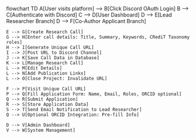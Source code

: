 flowchart TD
    A[User visits platform] --> B[Click Discord OAuth Login]
    B --> C[Authenticate with Discord]
    C --> D[User Dashboard]
    D --> E[Lead Researcher Branch]
    D --> F[Co-Author Applicant Branch]

    E --> G[Create Research Call]
    G --> H[Enter call details: Title, Summary, Keywords, CRediT Taxonomy roles]
    H --> I[Generate Unique Call URL]
    I --> J[Post URL to Discord Channel]
    J --> K[Save Call Data in Database]
    K --> L[Manage Research Call]
    L --> M[Edit Details]
    L --> N[Add Publication Links]
    L --> O[Close Project: Invalidate URL]

    F --> P[Visit Unique Call URL]
    P --> Q[Fill Application Form: Name, Email, Roles, ORCID optional]
    Q --> R[Submit Application]
    R --> S[Store Application Data]
    S --> T[Send Email Notification to Lead Researcher]
    Q --> U[Optional ORCID Integration: Pre-fill Info]

    D --> V[Admin Dashboard]
    V --> W[System Management]